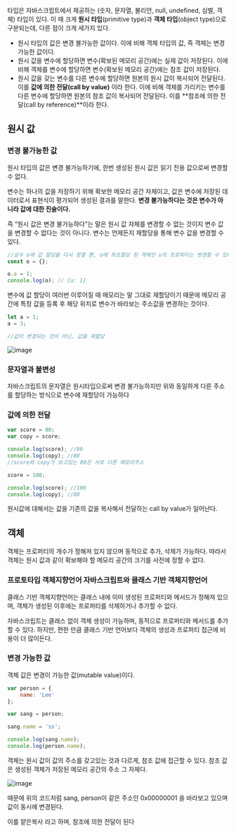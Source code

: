 타입은 자바스크립트에서 제공하는 (숫자, 문자열, 불리언, null, undefined, 심벌, 객체) 타입이 있다. 이 때 크게 **원시 타입**(primitive  type)과 **객체 타입**(object type)으로 구분되는데, 다른 점이 크게 세가지 있다.

- 원시 타입의 값은 변경 불가능한 값이다. 이에 비해 객체 타입의 값, 즉 객체는 변경 가능한 값이다.
- 원시 값을 변수에 할당하면 변수(확보된 메모리 공간)에는 실제 값이 저장된다. 이에 비해 객체를 변수에 할당하면 변수(확보된 메모리 공간)에는 참조 값이 저장된다.
- 원시 값을 갖는 변수를 다른 변수에 할당하면 원본의 원시 값이 복사되어 전달된다. 이를 **값에 의한 전달(call by value)** 이라 한다. 이에 비해 객체를 가리키는 변수를 다른 변수에 할당하면 원본의 참조 값이 복사되어 전달된다. 이를 **참조에 의한 전달(call by reference)**이라 한다.

## 원시 값

### 변경 불가능한 값

원시 타입의 값은 변경 불가능하기에, 한번 생성된 원시 값은 읽기 전용 값으로써 변경할 수 없다.

변수는 하나의 값을 저장하기 위해 확보한 메모리 공간 자체이고, 값은 변수에 저장된 데이터로서 표현식이 평가되어 생성된 결과를 말한다. **변경 불가능하다는 것은 변수가 아니라 값에 대한 진술이다.**

즉 “원시 값은 변경 불가능하다”는 말은 원시 값 자체를 변경할 수 없는 것이지 변수 값을 변경할 수 없다는 것이 아니다. 변수는 언제든지 재할당을 통해 변수 값을 변경할 수 있다.

```jsx
//상수 o에 값 할당을 다시 못할 뿐, o에 최초할당 된 객체인 o의 프로퍼티는 변경할 수 있다.
const o = {};

o.a = 1;
console.log(o); // {a: 1}
```

변수에 값 할당이 여러번 이루어질 때 메모리는 말 그대로 재할당이기 때문에 메모리 공간에 특정 값을 등록 후 해당 위치로 변수가 바라보는 주소값을 변경하는 것이다.

```jsx
let a = 1;
a = 3;

//값이 변경되는 것이 아닌, 값을 재할당
```

![image](https://github.com/user-attachments/assets/fbf8c9d8-56ac-4b56-b82a-14f4f3c45358)


### 문자열과 불변성

자바스크립트의 문자열은 원시타입으로써 변경 불가능하지만 위와 동일하게 다른 주소를 할당하는 방식으로 변수에 재할당이 가능하다

### 값에 의한 전달

```jsx
var score = 80;
var copy = score;

console.log(score); //80
console.log(copy); //80
//score와 copy가 보고있는 80은 서로 다른 메모리주소

score = 100;

console.log(score); //100
console.log(copy); //80
```

원시값에 대해서는 값을 기존의 값을 복사해서 전달하는 call by value가 일어난다.

## 객체

객체는 프로퍼티의 개수가 정해져 있지 않으며 동적으로 추가, 삭제가 가능하다.
따라서 객체는 원시 값과 같이 확보해야 할 메모리 공간의 크기를 사전에 정할 수 없다.

### 프로토타입 객체지향언어 자바스크립트와 클래스 기반 객체지향언어

클래스 기반 객체지향언어는 클래스 내에 이미 생성된 프로퍼티와 메서드가 정해져 있으며, 객체가 생성된 이후에는 프로퍼티를 삭제하거나 추가할 수 없다.

자바스크립트는 클래스 없이 객체 생성이 가능하며, 동적으로 프로퍼티와 메서드를 추가할 수 있다.
하지만, 편한 만큼 클래스 기반 언어보다 객체의 생성과 프로퍼티 접근에 비용이 더 많이든다.

### 변경 가능한 값

객체 값은 변경이 가능한 값(mutable value)이다.

```jsx
var person = {
	name: 'Lee'
};

var sang = person;

sang.name = 'ss';

console.log(sang.name);
console.log(person.name);
```

객체는 원시 값이 값의 주소를 갖고있는 것과 다르게, 참조 값에 접근할 수 있다. 참조 값은 생성된 객체가 저장된 메모리 공간의 주소 그 자체다.

![image](https://github.com/user-attachments/assets/9653d936-7476-4158-9b03-1ac173e1121e)


때문에 위의 코드처럼 sang, person이 같은 주소인 0x00000001 을 바라보고 있으며 값이 동시에 변경된다.

이를 얕은복사 라고 하며, 참조에 의한 전달이 된다
